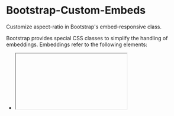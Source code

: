 # Bootstrap-Custom-Embeds
Customize aspect-ratio in Bootstrap's embed-responsive class.

Bootstrap provides special CSS classes to simplify the handling of embeddings.
Embeddings refer to the following elements:

* <iframe>
* <embed>
* <video>
...

In order to embed embeddings in Bootstrap foglende classes are needed.

* embed-responsive
* embed-responsive-<aspect-ratio>

Example:
```html
<div class="embed-responsive embed-responsive-16by9">
  <iframe class="embed-responsive-item" src="https://www.youtube.com/embed/zpOULjyy-n8?rel=0=0" allowfullscreen></iframe>
</div>
```

The following aspect ratios are natively supported by Bootstrap:

* 1:1 .embed-responsive-1by1
* 4:3 .embed-responsive-4by3
* 16:9 .embed-responsive-16by9
* 21:9 .embed-responsive-21by9

If you want to use a different aspect ratio, you look into the void.
It is not difficult to define your own CSS claase to solve the problem.

## 1. first you need an aspect ratio.

In this example I will use 5 : 4 as aspect ratio.
Aspect ratio = x : y = 5 : 4
x = 5
y = 4

## 2. now you have to calculate how much y of x is in percent.

Percent = (y / x) * 100

80% = (4 / 5) * 100

## 3. now we have to define our own CSS class.

Best we stick to the bootstrap spelling.

```
.embed-responsive-<X>by<Y>::before {
padding-top: <percentage>
}
```
In our case, the class would look like this:

```css
.embed-responsive-5by4::before {
 padding-top: 80%;
}
```
